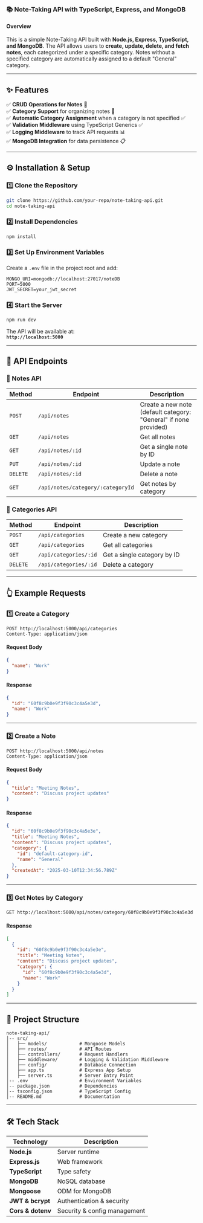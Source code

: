 ### 📚 Note-Taking API with TypeScript, Express, and MongoDB  

#### **Overview**  
This is a simple Note-Taking API built with **Node.js, Express, TypeScript, and MongoDB**. The API allows users to **create, update, delete, and fetch notes**, each categorized under a specific category. Notes without a specified category are automatically assigned to a default "General" category.

---

## ✨ Features  
✅ **CRUD Operations for Notes** 📝  
✅ **Category Support** for organizing notes 📂  
✅ **Automatic Category Assignment** when a category is not specified ✅  
✅ **Validation Middleware** using TypeScript Generics ✅  
✅ **Logging Middleware** to track API requests 📊  
✅ **MongoDB Integration** for data persistence 📋  

---

## ⚙️ Installation & Setup  

### **1️⃣ Clone the Repository**  
```sh
git clone https://github.com/your-repo/note-taking-api.git
cd note-taking-api
```

### **2️⃣ Install Dependencies**  
```sh
npm install
```

### **3️⃣ Set Up Environment Variables**  
Create a `.env` file in the project root and add:  
```
MONGO_URI=mongodb://localhost:27017/noteDB
PORT=5000
JWT_SECRET=your_jwt_secret
```

### **4️⃣ Start the Server**  
```sh
npm run dev
```
The API will be available at:  
**`http://localhost:5000`**

---

## 📌 API Endpoints  

### **📌 Notes API**  
| Method | Endpoint                  | Description                 |
|--------|---------------------------|-----------------------------|
| `POST` | `/api/notes`               | Create a new note (default category: "General" if none provided) |
| `GET`  | `/api/notes`               | Get all notes               |
| `GET`  | `/api/notes/:id`           | Get a single note by ID     |
| `PUT`  | `/api/notes/:id`           | Update a note               |
| `DELETE` | `/api/notes/:id`         | Delete a note               |
| `GET`  | `/api/notes/category/:categoryId` | Get notes by category |

### **📌 Categories API**  
| Method | Endpoint                  | Description                     |
|--------|---------------------------|---------------------------------|
| `POST` | `/api/categories`         | Create a new category           |
| `GET`  | `/api/categories`         | Get all categories              |
| `GET`  | `/api/categories/:id`     | Get a single category by ID     |
| `DELETE` | `/api/categories/:id`   | Delete a category               |

---

## 👆 Example Requests  

### **1️⃣ Create a Category**  
```http
POST http://localhost:5000/api/categories
Content-Type: application/json
```
#### **Request Body**  
```json
{
  "name": "Work"
}
```
#### **Response**  
```json
{
  "id": "60f8c9b0e9f3f90c3c4a5e3d",
  "name": "Work"
}
```

---

### **2️⃣ Create a Note**  
```http
POST http://localhost:5000/api/notes
Content-Type: application/json
```
#### **Request Body**  
```json
{
  "title": "Meeting Notes",
  "content": "Discuss project updates"
}
```
#### **Response**  
```json
{
  "id": "60f8c9b0e9f3f90c3c4a5e3e",
  "title": "Meeting Notes",
  "content": "Discuss project updates",
  "category": {
    "id": "default-category-id",
    "name": "General"
  },
  "createdAt": "2025-03-10T12:34:56.789Z"
}
```

---

### **3️⃣ Get Notes by Category**  
```http
GET http://localhost:5000/api/notes/category/60f8c9b0e9f3f90c3c4a5e3d
```
#### **Response**  
```json
[
  {
    "id": "60f8c9b0e9f3f90c3c4a5e3e",
    "title": "Meeting Notes",
    "content": "Discuss project updates",
    "category": {
      "id": "60f8c9b0e9f3f90c3c4a5e3d",
      "name": "Work"
    }
  }
]
```

---

## 📂 Project Structure  

```
note-taking-api/
│-- src/
│   ├── models/            # Mongoose Models
│   ├── routes/            # API Routes
│   ├── controllers/       # Request Handlers
│   ├── middleware/        # Logging & Validation Middleware
│   ├── config/            # Database Connection
│   ├── app.ts             # Express App Setup
│   ├── server.ts          # Server Entry Point
│-- .env                   # Environment Variables
│-- package.json           # Dependencies
│-- tsconfig.json          # TypeScript Config
│-- README.md              # Documentation
```

---

## 🛠️ Tech Stack  

| Technology  | Description |
|-------------|------------|
| **Node.js** | Server runtime |
| **Express.js** | Web framework |
| **TypeScript** | Type safety |
| **MongoDB** | NoSQL database |
| **Mongoose** | ODM for MongoDB |
| **JWT & bcrypt** | Authentication & security |
| **Cors & dotenv** | Security & config management |
